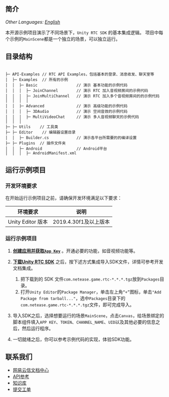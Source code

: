 ## 简介

_Other Languages: [English](README.md)_

本开源示例项目演示了不同场景下，`Unity RTC SDK` 的基本集成逻辑。 项目中每个示例的`MainScene`都是一个独立的场景，可以独立运行。

## 目录结构

```

├─ API-Examples // RTC API Examples，包括基本的登录、消息收发、聊天室等
│  ├─ Examples  // 所有的示例
│  │  ├─ Basic                 // 演示 基本功能的示例代码
│  │  │  ├─ JoinChannel        // 演示 RTC 加入音视频房间的示例代码
│  │  │  ├─ JoinMultiChannel   // 演示 RTC 加入多个音视频房间的的示例代码
│  │  │  │
│  │  ├─ Advanced              // 演示 高级功能的示例代码
│  │  │  ├─ 3DAudio            // 演示 空间音效的示例代码
│  │  │  ├─ MultiVideoChat     // 演示 多人音视频聊天的示例代码
│  │  │
├─ ├─ Utils    // 工具类
├─ ├─ Editor    // 编辑器设置目录
│  │  ├─ Builder.cs            // 演示各平台所需要的的编译设置
├─ ├─ Plugins  // 插件文件夹
│  │  ├─ Android               // Android平台
│  │  │  ├─ AndroidManifest.xml
```

## 运行示例项目

### 开发环境要求

在开始运行示例项目之前，请确保开发环境满足以下要求：

| 环境要求 | 说明 |
|--------|--------|
| Unity Editor 版本 | 2019.4.30f1及以上版本 |

### 运行示例项目

1. [**创建应用并获取`App Key`**](https://doc.yunxin.163.com/nertc/docs/DE3NDM0NTI?platform=unity) 。开通必要的功能，如音视频功能等。

2. [**下载Unity RTC SDK**](https://yx-web-nosdn.netease.im/package/1662715423977/nertc-unity-sdk-4.5.907.7z?download=nertc-unity-sdk-4.5.907.7z) 之后，按下述方式集成导入SDK文件，详情可参考开发文档集成。
	1. 把下载到的 SDK 文件`com.netease.game.rtc-*.*.*.tgz`放到`Packages`目录。
	2. 打开`Unity Editor`的`Package Manager`，单击左上角`“+”`图标，单击`"Add Package from tarball..."`，选中`Packages`目录下的`com.netease.game.rtc-*.*.*.tgz`文件，即可完成导入。

3. 导入SDK之后，选择想要运行的场景`MainScene`，点击`Canvas`，给场景绑定的脚本组件填入`APP KEY`、`TOKEN`、`CHANNEL_NAME`、`UID`以及其他必要的信息之后，然后运行程序。

4. 一切就绪之后，你可以参考示例代码的实现，体验SDK功能。



## 联系我们

- [网易云信文档中心](https://doc.yunxin.163.com/DeveloperContest/docs/zAwNTQ0Nzg?platform=unity)
- [API参考](https://doc.yunxin.163.com/docs/interface/NERTC_SDK/V4.5.907/Unity/html/)
- [知识库](https://faq.yunxin.163.com/kb/main/#/)
- [提交工单](https://app.yunxin.163.com/index#/issue/submit)	
